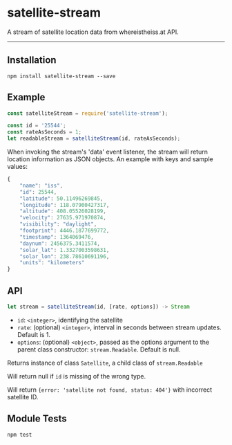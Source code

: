 # satellite-stream

A stream of satellite location data from whereistheiss.at API.

***

## Installation
`npm install satellite-stream --save`

## Example
```javascript
const satelliteStream = require('satellite-stream');

const id = '25544';
const rateAsSeconds = 1;
let readableStream = satelliteStream(id, rateAsSeconds);
```

When invoking the stream's 'data' event listener, the stream will return location information as JSON objects. An example with keys and sample values:
```javascript
{
    "name": "iss",
    "id": 25544,
    "latitude": 50.11496269845,
    "longitude": 118.07900427317,
    "altitude": 408.05526028199,
    "velocity": 27635.971970874,
    "visibility": "daylight",
    "footprint": 4446.1877699772,
    "timestamp": 1364069476,
    "daynum": 2456375.3411574,
    "solar_lat": 1.3327003598631,
    "solar_lon": 238.78610691196,
    "units": "kilometers"
}
```


## API  

```javascript
let stream = satelliteStream(id, [rate, options]) -> Stream
```

 - `id`: `<integer>`, identifying the satellite
 - `rate`: (optional) `<integer>`, interval in seconds between stream updates. Default is 1.
 - `options`: (optional) `<object>`, passed as the options argument to the parent class constructor: `stream.Readable`. Default is null.

Returns instance of class `Satellite`, a child class of `stream.Readable`

Will return null if `id` is missing of the wrong type.

Will return `{error: 'satellite not found, status: 404'}` with incorrect satellite ID.


## Module Tests
`npm test`
